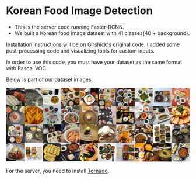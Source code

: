 # Korean Food Image Detection

* This is the server code running Faster-RCNN.
* We built a Korean food image dataset with 41 classes(40 + background).

Installation instructions will be on Girshick's original code.
I added some post-processing code and visualizing tools for custom inputs.

In order to use this code, you must have your dataset as the same format with Pascal VOC.

Below is part of our dataset images.

![dataset](https://github.com/skywalker023/py-faster-rcnn/blob/master/data/dataset.png?raw=true)
 
For the server, you need to install [Tornado](https://pypi.python.org/pypi/tornado).